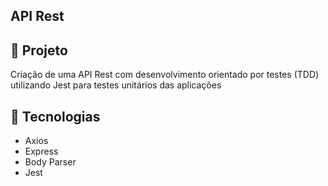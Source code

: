 ## API Rest


## 🚀 Projeto

Criação de uma API Rest com desenvolvimento orientado por testes (TDD) utilizando Jest para testes unitários das aplicações

## 🔧 Tecnologias

- Axios
- Express
- Body Parser
- Jest